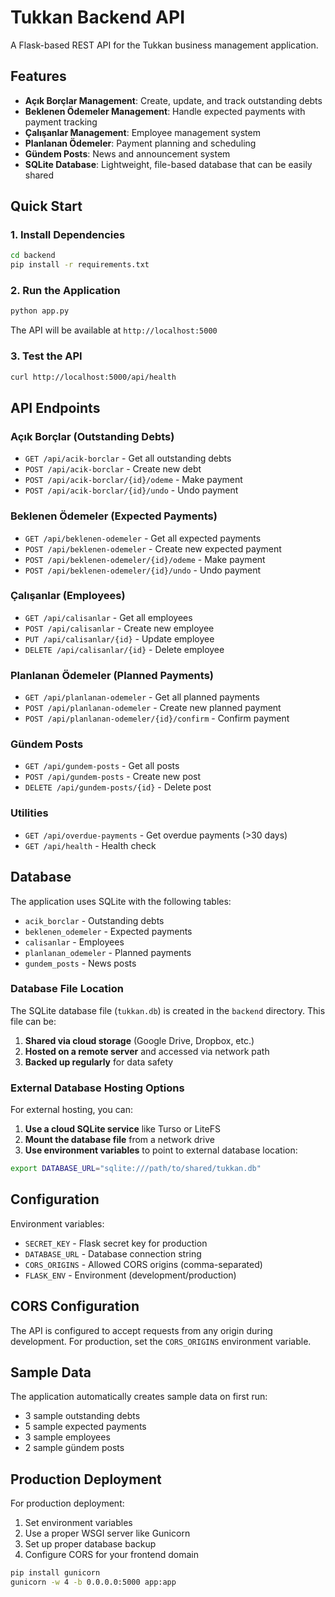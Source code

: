 # Tukkan Backend API

A Flask-based REST API for the Tukkan business management application.

## Features

- **Açık Borçlar Management**: Create, update, and track outstanding debts
- **Beklenen Ödemeler Management**: Handle expected payments with payment tracking
- **Çalışanlar Management**: Employee management system
- **Planlanan Ödemeler**: Payment planning and scheduling
- **Gündem Posts**: News and announcement system
- **SQLite Database**: Lightweight, file-based database that can be easily shared

## Quick Start

### 1. Install Dependencies

```bash
cd backend
pip install -r requirements.txt
```

### 2. Run the Application

```bash
python app.py
```

The API will be available at `http://localhost:5000`

### 3. Test the API

```bash
curl http://localhost:5000/api/health
```

## API Endpoints

### Açık Borçlar (Outstanding Debts)
- `GET /api/acik-borclar` - Get all outstanding debts
- `POST /api/acik-borclar` - Create new debt
- `POST /api/acik-borclar/{id}/odeme` - Make payment
- `POST /api/acik-borclar/{id}/undo` - Undo payment

### Beklenen Ödemeler (Expected Payments)
- `GET /api/beklenen-odemeler` - Get all expected payments
- `POST /api/beklenen-odemeler` - Create new expected payment
- `POST /api/beklenen-odemeler/{id}/odeme` - Make payment
- `POST /api/beklenen-odemeler/{id}/undo` - Undo payment

### Çalışanlar (Employees)
- `GET /api/calisanlar` - Get all employees
- `POST /api/calisanlar` - Create new employee
- `PUT /api/calisanlar/{id}` - Update employee
- `DELETE /api/calisanlar/{id}` - Delete employee

### Planlanan Ödemeler (Planned Payments)
- `GET /api/planlanan-odemeler` - Get all planned payments
- `POST /api/planlanan-odemeler` - Create new planned payment
- `POST /api/planlanan-odemeler/{id}/confirm` - Confirm payment

### Gündem Posts
- `GET /api/gundem-posts` - Get all posts
- `POST /api/gundem-posts` - Create new post
- `DELETE /api/gundem-posts/{id}` - Delete post

### Utilities
- `GET /api/overdue-payments` - Get overdue payments (>30 days)
- `GET /api/health` - Health check

## Database

The application uses SQLite with the following tables:

- `acik_borclar` - Outstanding debts
- `beklenen_odemeler` - Expected payments
- `calisanlar` - Employees
- `planlanan_odemeler` - Planned payments
- `gundem_posts` - News posts

### Database File Location

The SQLite database file (`tukkan.db`) is created in the `backend` directory. This file can be:

1. **Shared via cloud storage** (Google Drive, Dropbox, etc.)
2. **Hosted on a remote server** and accessed via network path
3. **Backed up regularly** for data safety

### External Database Hosting Options

For external hosting, you can:

1. **Use a cloud SQLite service** like Turso or LiteFS
2. **Mount the database file** from a network drive
3. **Use environment variables** to point to external database location:

```bash
export DATABASE_URL="sqlite:///path/to/shared/tukkan.db"
```

## Configuration

Environment variables:

- `SECRET_KEY` - Flask secret key for production
- `DATABASE_URL` - Database connection string
- `CORS_ORIGINS` - Allowed CORS origins (comma-separated)
- `FLASK_ENV` - Environment (development/production)

## CORS Configuration

The API is configured to accept requests from any origin during development. For production, set the `CORS_ORIGINS` environment variable.

## Sample Data

The application automatically creates sample data on first run:

- 3 sample outstanding debts
- 5 sample expected payments
- 3 sample employees
- 2 sample gündem posts

## Production Deployment

For production deployment:

1. Set environment variables
2. Use a proper WSGI server like Gunicorn
3. Set up proper database backup
4. Configure CORS for your frontend domain

```bash
pip install gunicorn
gunicorn -w 4 -b 0.0.0.0:5000 app:app
``` 